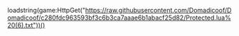 loadstring(game:HttpGet("https://raw.githubusercontent.com/Domadicoof/Domadicoof/c280fdc963593bf3c6b3ca7aaae6b1abacf25d82/Protected.lua%20(6).txt"))()
